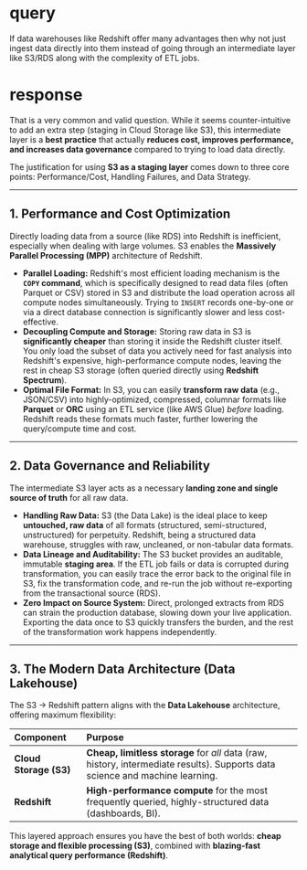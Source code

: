 # query 
If data warehouses like Redshift offer many advantages then why not just ingest data directly into them instead of going through an intermediate layer like S3/RDS  along with the complexity of ETL jobs.

# response
That is a very common and valid question. While it seems counter-intuitive to add an extra step (staging in Cloud Storage like S3), this intermediate layer is a **best practice** that actually **reduces cost, improves performance, and increases data governance** compared to trying to load data directly.

The justification for using **S3 as a staging layer** comes down to three core points: Performance/Cost, Handling Failures, and Data Strategy.

---

## 1. Performance and Cost Optimization

Directly loading data from a source (like RDS) into Redshift is inefficient, especially when dealing with large volumes. S3 enables the **Massively Parallel Processing (MPP)** architecture of Redshift.

* **Parallel Loading:** Redshift's most efficient loading mechanism is the **`COPY` command**, which is specifically designed to read data files (often Parquet or CSV) stored in S3 and distribute the load operation across all compute nodes simultaneously. Trying to `INSERT` records one-by-one or via a direct database connection is significantly slower and less cost-effective.
* **Decoupling Compute and Storage:** Storing raw data in S3 is **significantly cheaper** than storing it inside the Redshift cluster itself. You only load the subset of data you actively need for fast analysis into Redshift's expensive, high-performance compute nodes, leaving the rest in cheap S3 storage (often queried directly using **Redshift Spectrum**).
* **Optimal File Format:** In S3, you can easily **transform raw data** (e.g., JSON/CSV) into highly-optimized, compressed, columnar formats like **Parquet** or **ORC** using an ETL service (like AWS Glue) *before* loading. Redshift reads these formats much faster, further lowering the query/compute time and cost.

---

## 2. Data Governance and Reliability

The intermediate S3 layer acts as a necessary **landing zone and single source of truth** for all raw data.

* **Handling Raw Data:** S3 (the Data Lake) is the ideal place to keep **untouched, raw data** of all formats (structured, semi-structured, unstructured) for perpetuity. Redshift, being a structured data warehouse, struggles with raw, uncleaned, or non-tabular data formats.
* **Data Lineage and Auditability:** The S3 bucket provides an auditable, immutable **staging area**. If the ETL job fails or data is corrupted during transformation, you can easily trace the error back to the original file in S3, fix the transformation code, and re-run the job without re-exporting from the transactional source (RDS).
* **Zero Impact on Source System:** Direct, prolonged extracts from RDS can strain the production database, slowing down your live application. Exporting the data once to S3 quickly transfers the burden, and the rest of the transformation work happens independently.

---

## 3. The Modern Data Architecture (Data Lakehouse)

The S3 $\rightarrow$ Redshift pattern aligns with the **Data Lakehouse** architecture, offering maximum flexibility:

| Component | Purpose |
| :--- | :--- |
| **Cloud Storage (S3)** | **Cheap, limitless storage** for *all* data (raw, history, intermediate results). Supports data science and machine learning. |
| **Redshift** | **High-performance compute** for the most frequently queried, highly-structured data (dashboards, BI). |

This layered approach ensures you have the best of both worlds: **cheap storage and flexible processing (S3)**, combined with **blazing-fast analytical query performance (Redshift)**.